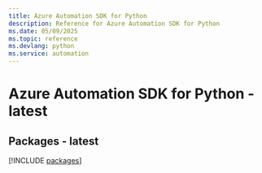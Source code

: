 ```yaml
---
title: Azure Automation SDK for Python
description: Reference for Azure Automation SDK for Python
ms.date: 05/09/2025
ms.topic: reference
ms.devlang: python
ms.service: automation
---
```

# Azure Automation SDK for Python - latest
## Packages - latest
[!INCLUDE [packages](automation-index.md)]